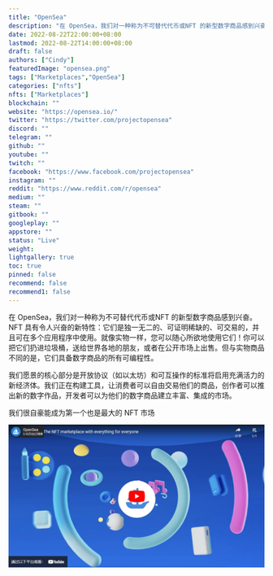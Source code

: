 ```yaml
---
title: "OpenSea"
description: "在 OpenSea，我们对一种称为不可替代代币或NFT 的新型数字商品感到兴奋。NFT 具有令人兴奋的新特性：它们是独一无二的、可证明稀缺的、可交易的，并且可在多个应用程序中使用。就像实物一样，您可以随心所欲地使用它们！"
date: 2022-08-22T22:00:00+08:00
lastmod: 2022-08-22T14:00:00+08:00
draft: false
authors: ["Cindy"]
featuredImage: "opensea.png"
tags: ["Marketplaces","OpenSea"]
categories: ["nfts"]
nfts: ["Marketplaces"]
blockchain: ""
website: "https://opensea.io/"
twitter: "https://twitter.com/projectopensea"
discord: ""
telegram: ""
github: ""
youtube: ""
twitch: ""
facebook: "https://www.facebook.com/projectopensea"
instagram: ""
reddit: "https://www.reddit.com/r/opensea"
medium: ""
steam: ""
gitbook: ""
googleplay: ""
appstore: ""
status: "Live"
weight: 
lightgallery: true
toc: true
pinned: false
recommend: false
recommend1: false
---
```

在 OpenSea，我们对一种称为不可替代代币或NFT 的新型数字商品感到兴奋。NFT 具有令人兴奋的新特性：它们是独一无二的、可证明稀缺的、可交易的，并且可在多个应用程序中使用。就像实物一样，您可以随心所欲地使用它们！你可以把它们扔进垃圾桶，送给世界各地的朋友，或者在公开市场上出售。但与实物商品不同的是，它们具备数字商品的所有可编程性。

我们愿景的核心部分是开放协议（如以太坊）和可互操作的标准将启用充满活力的新经济体。我们正在构建工具，让消费者可以自由交易他们的商品，创作者可以推出新的数字作品，开发者可以为他们的数字商品建立丰富、集成的市场。

我们很自豪能成为第一个也是最大的 NFT 市场

![image-20220822152831548](image-20220822152831548.png)